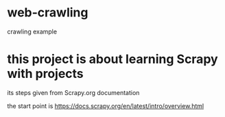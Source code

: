 # web-crawling
crawling example


# this project is about learning Scrapy with projects

its steps given from Scrapy.org documentation 

the start point is https://docs.scrapy.org/en/latest/intro/overview.html
